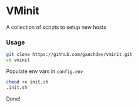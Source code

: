 # VMinit

A collection of scripts to setup new hosts

### Usage

```bash
git clone https://github.com/ganchdev/vminit.git
cd vminit
```

Populate env vars in `config.env`

```bash
chmod +x init.sh
.init.sh
```

Done!
